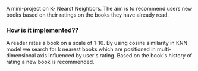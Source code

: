 A mini-project on K- Nearst Neighbors.
The aim is to recommend users new books based on their ratings on the books they have already read. 
### How is it implemented??
A reader rates a book on a scale of 1-10. By using cosine similarity in KNN model we search for k nearest books which are positioned in multi-dimensional axis influenced by user's rating. Based on the book's history of rating a new book is recommended.
